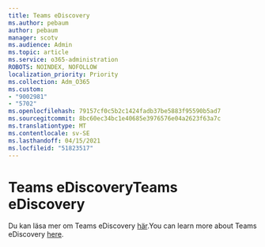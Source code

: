 ```yaml
---
title: Teams eDiscovery
ms.author: pebaum
author: pebaum
manager: scotv
ms.audience: Admin
ms.topic: article
ms.service: o365-administration
ROBOTS: NOINDEX, NOFOLLOW
localization_priority: Priority
ms.collection: Adm_O365
ms.custom:
- "9002981"
- "5702"
ms.openlocfilehash: 79157cf0c5b2c1424fadb37be5883f95590b5ad7
ms.sourcegitcommit: 8bc60ec34bc1e40685e3976576e04a2623f63a7c
ms.translationtype: MT
ms.contentlocale: sv-SE
ms.lasthandoff: 04/15/2021
ms.locfileid: "51823517"
---
```

# <a name="teams-ediscovery"></a><span data-ttu-id="0f673-102">Teams eDiscovery</span><span class="sxs-lookup"><span data-stu-id="0f673-102">Teams eDiscovery</span></span>

<span data-ttu-id="0f673-103">Du kan läsa mer om Teams eDiscovery [här](https://docs.microsoft.com/microsoftteams/ediscovery-investigation).</span><span class="sxs-lookup"><span data-stu-id="0f673-103">You can learn more about Teams eDiscovery [here](https://docs.microsoft.com/microsoftteams/ediscovery-investigation).</span></span>
